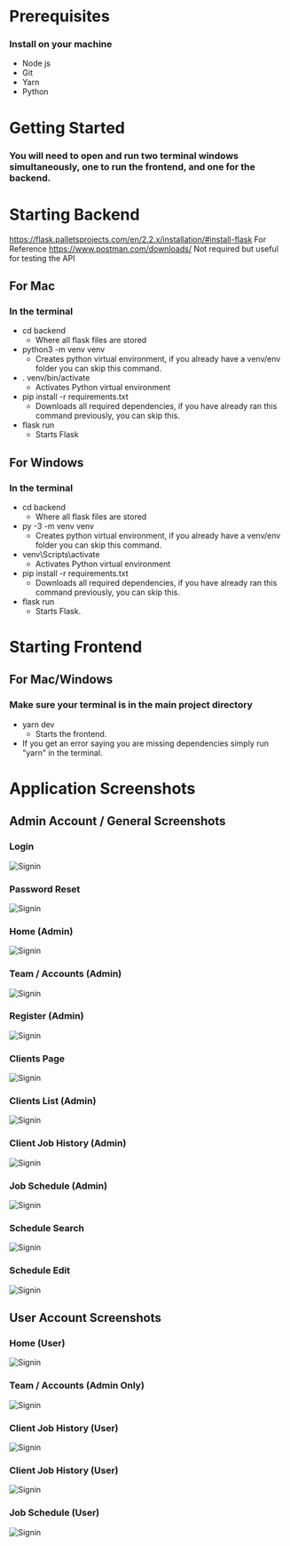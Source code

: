 # Prerequisites

### Install on your machine

- Node js
- Git
- Yarn
- Python

# Getting Started

### You will need to open and run two terminal windows simultaneously, one to run the frontend, and one for the backend.

# Starting Backend

https://flask.palletsprojects.com/en/2.2.x/installation/#install-flask For Reference
https://www.postman.com/downloads/ Not required but useful for testing the API

## For Mac

### In the terminal

- cd backend
  - Where all flask files are stored
- python3 -m venv venv
  - Creates python virtual environment, if you already have a venv/env folder you can skip this command.
- . venv/bin/activate
  - Activates Python virtual environment
- pip install -r requirements.txt
  - Downloads all required dependencies, if you have already ran this command previously, you can skip this.
- flask run
  - Starts Flask

## For Windows

### In the terminal

- cd backend
  - Where all flask files are stored
- py -3 -m venv venv
  - Creates python virtual environment, if you already have a venv/env folder you can skip this command.
- venv\Scripts\activate
  - Activates Python virtual environment
- pip install -r requirements.txt
  - Downloads all required dependencies, if you have already ran this command previously, you can skip this.
- flask run
  - Starts Flask.

# Starting Frontend

## For Mac/Windows

### Make sure your terminal is in the main project directory

- yarn dev
  - Starts the frontend.
- If you get an error saying you are missing dependencies simply run "yarn" in the terminal.

# Application Screenshots

## Admin Account / General Screenshots

### Login

![Signin](./documents/screenshots/signin.png)

### Password Reset

![Signin](./documents/screenshots/reset.png)

### Home (Admin)

![Signin](./documents/screenshots/admin-home.png)

### Team / Accounts (Admin)

![Signin](./documents/screenshots/team.png)

### Register (Admin)

![Signin](./documents/screenshots/team-add.png)

### Clients Page

![Signin](./documents/screenshots/clients.png)

### Clients List (Admin)

![Signin](./documents/screenshots/client-list.png)

### Client Job History (Admin)

![Signin](./documents/screenshots/client-history.png)

### Job Schedule (Admin)

![Signin](./documents/screenshots/schedule-admin.png)

### Schedule Search

![Signin](./documents/screenshots/schedule-search.png)

### Schedule Edit

![Signin](./documents/screenshots/schedule-edit.png)

## User Account Screenshots

### Home (User)

![Signin](./documents/screenshots/user/user-home.png)

### Team / Accounts (Admin Only)

![Signin](./documents/screenshots/user/team-user.png)

### Client Job History (User)

![Signin](./documents/screenshots/user/clients-list.png)

### Client Job History (User)

![Signin](./documents/screenshots/user/client-history-user.png)

### Job Schedule (User)

![Signin](./documents/screenshots/user/schedule-user.png)
